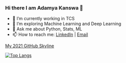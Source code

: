 ### Hi there  I am Adamya Kanswa 👋
- 🔭 I’m currently working in TCS
- 🌱 I’m exploring Machine Learning and Deep Learning
- 💬 Ask me about Python, Stats, ML
- 📫 How to reach me:  [LinkedIn](https://www.linkedin.com/in/adamya-kanswa/) | [Email](arshiadamk@gmail.com)

[My 2021 GitHub Skyline](https://skyline.github.com/adamyak/2021)

[![Top Langs](https://github-readme-stats.vercel.app/api/top-langs/?username=adamyak&layout=compact)](https://github.com/adamyak/github-readme-stats)


<!--
**adamyak/adamyak** is a ✨ _special_ ✨ repository because its `README.md` (this file) appears on your GitHub profile.

Here are some ideas to get you started:

- 🔭 I’m currently working on Machine Learning Projects
- 🌱 I’m currently learning Machone Learning and Deep Learning
- 👯 I’m looking to collaborate on ...
- 🤔 I’m looking for help with ...
- 💬 Ask me about Python, ML
- 📫 How to reach me: 
- 😄 Pronouns: ...
- ⚡ Fun fact: ...
-->
